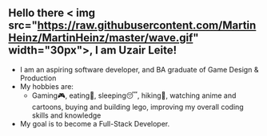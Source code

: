 ## Hello there < img src="https://raw.githubusercontent.com/MartinHeinz/MartinHeinz/master/wave.gif" width="30px">, I am Uzair Leite! 

* I am an aspiring software developer, and BA graduate of Game Design & Production
* My hobbies are:
  * Gaming🎮, eating🍣, sleeping😴, hiking🥾, watching anime and cartoons, buying and building lego, improving my overall coding skills and knowledge
* My goal is to become a Full-Stack Developer.
<!--
**UzairLeite/UzairLeite** is a ✨ _special_ ✨ repository because its `README.md` (this file) appears on your GitHub profile.


**More information about me:**

- 🔭 I’m currently doing part-time work in retail.
- 🌱 I’m currently learning a course in software development [CodeSpace Academy]([url](https://www.codespace.co.za/)).
- 👯 I’m looking to join an internship where I can gain experience.
- 💬 Ask me about my gaming lifestyle.
- ⚡ Fun fact: ...
- 📫 Dm me on instagram [uzair.leite]([url](https://www.instagram.com/uzair.leite/))
